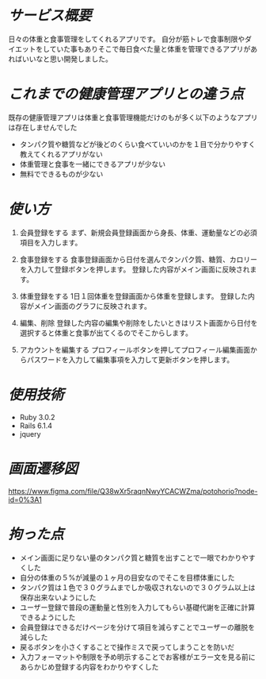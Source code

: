 # *サービス概要*
日々の体重と食事管理をしてくれるアプリです。
自分が筋トレで食事制限やダイエットをしていた事もありそこで毎日食べた量と体重を管理できるアプリがあればいいなと思い開発しました。

# *これまでの健康管理アプリとの違う点*
既存の健康管理アプリは体重と食事管理機能だけのもが多く以下のようなアプリは存在しませんでした

* タンパク質や糖質などが後どのくらい食べていいのかを１目で分かりやすく教えてくれるアプリがない
* 体重管理と食事を一緒にできるアプリが少ない
* 無料でできるものが少ない

# *使い方*
1. 会員登録をする
まず、新規会員登録画面から身長、体重、運動量などの必須項目を入力します。

2. 食事登録をする
食事登録画面から日付を選んでタンパク質、糖質、カロリーを入力して登録ボタンを押します。
登録した内容がメイン画面に反映されます。

3. 体重登録をする
1日１回体重を登録画面から体重を登録します。
登録した内容がメイン画面のグラフに反映されます。

4. 編集、削除
登録した内容の編集や削除をしたいときはリスト画面から日付を選択すると体重と食事が出てくるのでそこからします。

5. アカウントを編集する
プロフィールボタンを押してプロフィール編集画面からパスワードを入力して編集事項を入力して更新ボタンを押します。

# *使用技術*
* Ruby 3.0.2
* Rails 6.1.4
* jquery

# *画面遷移図*
https://www.figma.com/file/Q38wXr5raqnNwyYCACWZma/potohorio?node-id=0%3A1

# *拘った点*
* メイン画面に足りない量のタンパク質と糖質を出すことで一眼でわかりやすくした
* 自分の体重の５%が減量の１ヶ月の目安なのでそこを目標体重にした
* タンパク質は１色で３０グラムまでしか吸収されないので３０グラム以上は保存出来ないようにした
* ユーザー登録で普段の運動量と性別を入力してもらい基礎代謝を正確に計算できるようにした
* 会員登録はできるだけページを分けて項目を減らすことでユーザーの離脱を減らした
* 戻るボタンを小さくすることで操作ミスで戻ってしまうことを防いだ
* 入力フォーマットや制限を予め明示することでお客様がエラー文を見る前にあらかじめ登録する内容をわかりやすくした
